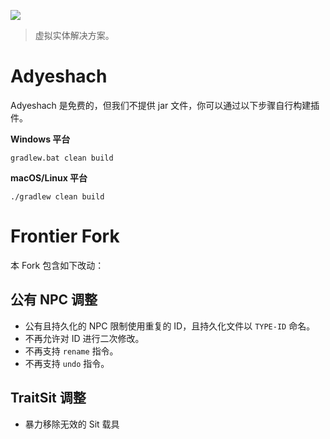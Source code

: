 ![](https://s1.ax1x.com/2020/08/14/dPNYx1.png)
> 虚拟实体解决方案。

# Adyeshach
Adyeshach 是免费的，但我们不提供 jar 文件，你可以通过以下步骤自行构建插件。

**Windows 平台**
```shell
gradlew.bat clean build
```

**macOS/Linux 平台**
```shell
./gradlew clean build
```

# Frontier Fork

本 Fork 包含如下改动：

## 公有 NPC 调整

+ 公有且持久化的 NPC 限制使用重复的 ID，且持久化文件以 `TYPE-ID` 命名。
+ 不再允许对 ID 进行二次修改。
+ 不再支持 `rename` 指令。
+ 不再支持 `undo` 指令。

## TraitSit 调整

+ 暴力移除无效的 Sit 载具